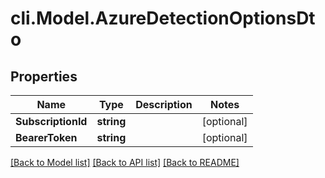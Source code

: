 # cli.Model.AzureDetectionOptionsDto

## Properties

Name | Type | Description | Notes
------------ | ------------- | ------------- | -------------
**SubscriptionId** | **string** |  | [optional] 
**BearerToken** | **string** |  | [optional] 

[[Back to Model list]](../README.md#documentation-for-models) [[Back to API list]](../README.md#documentation-for-api-endpoints) [[Back to README]](../README.md)

